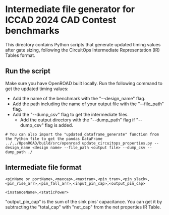 # Intermediate file generator for ICCAD 2024 CAD Contest benchmarks
This directory contains Python scripts that generate updated timing values after gate sizing, following the CircuitOps Intermediate Representation (IR) Tables format.

## Run the script
Make sure you have OpenROAD built locally. Run the following command to get the updated timing values:
- Add the name of the benchmark with the "--design_name" flag.
- Add the path including the name of your output file with the "--file_path" flag.
- Add the "--dump_csv" flag to get the intermediate files.
  - Add the output directory with the "--dump_path" flag if "--dump_csv" flag is added.
```
# You can also import the "updated_dataframe_generate" function from the Python file to get the pandas DataFrame
../../OpenROAD/build/src/openroad update_circuitops_properties.py --design_name <design name> --file_path <output file> --dump_csv --dump_path ./
```

## Intermediate file format
```
<pinName or portName>,<maxcap>,<maxtran>,<pin_tran>,<pin_slack>,<pin_rise_arr>,<pin_fall_arr>,<input_pin_cap>,<output_pin_cap>

<instanceName>,<staticPower>
```
"output_pin_cap" is the sum of the sink pins' capacitance. You can get it by subtracting the "total_cap" with "net_cap" from the net properties IR Table.
